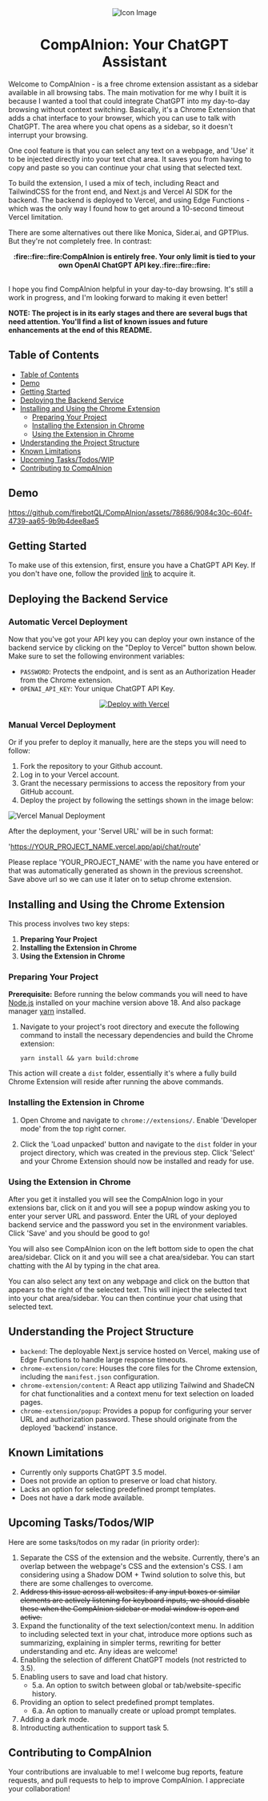 <div align="center">
  <img src="./chrome-extension/core/images/icon48.png" alt="Icon Image">
  <h1>CompAInion: Your ChatGPT Assistant</h1>
</div>

Welcome to CompAInion - is a free chrome extension assistant as a sidebar available in all browsing tabs. The main motivation for me why I built it is because I wanted a tool that could integrate ChatGPT into my day-to-day browsing without context switching. Basically, it's a Chrome Extension that adds a chat interface to your browser, which you can use to talk with ChatGPT. The area where you chat opens as a sidebar, so it doesn't interrupt your browsing.

One cool feature is that you can select any text on a webpage, and 'Use' it to be injected directly into your text chat area. It saves you from having to copy and paste so you can continue your chat using that selected text.

To build the extension, I used a mix of tech, including React and TailwindCSS for the front end, and Next.js and Vercel AI SDK for the backend. The backend is deployed to Vercel, and using Edge Functions - which was the only way I found how to get around a 10-second timeout Vercel limitation.

There are some alternatives out there like Monica, Sider.ai, and GPTPlus. But they're not completely free. In contrast:
<div align="center"><strong>
:fire::fire::fire:CompAInion is entirely free. Your only limit is tied to your own OpenAI ChatGPT API key.:fire::fire::fire:
</strong>
</div>
</br>


I hope you find CompAInion helpful in your day-to-day browsing. It's still a work in progress, and I'm looking forward to making it even better!

**NOTE: The project is in its early stages and there are several bugs that need attention. You'll find a list of known issues and future enhancements at the end of this README.**

## Table of Contents

- [Table of Contents](#table-of-contents)
- [Demo](#demo)
- [Getting Started](#getting-started)
- [Deploying the Backend Service](#deploying-the-backend-service)
- [Installing and Using the Chrome Extension](#installing-and-using-the-chrome-extension)
  - [Preparing Your Project](#preparing-your-project)
  - [Installing the Extension in Chrome](#installing-the-extension-in-chrome)
  - [Using the Extension in Chrome](#using-the-extension-in-chrome)
- [Understanding the Project Structure](#understanding-the-project-structure)
- [Known Limitations](#known-limitations)
- [Upcoming Tasks/Todos/WIP](#upcoming-taskstodoswip)
- [Contributing to CompAInion](#contributing-to-compainion)

## Demo


https://github.com/firebotQL/CompAInion/assets/78686/9084c30c-604f-4739-aa65-9b9b4dee8ae5


## Getting Started

To make use of this extension, first, ensure you have a ChatGPT API Key. If you don't have one, follow the provided [link](https://help.openai.com/en/articles/4936850-where-do-i-find-my-secret-api-key) to acquire it.

## Deploying the Backend Service

### Automatic Vercel Deployment
Now that you've got your API key you can deploy your own instance of the backend service by clicking on the "Deploy to Vercel" button shown below. Make sure to set the following environment variables:

- `PASSWORD`: Protects the endpoint, and is sent as an Authorization Header from the Chrome extension.
- `OPENAI_API_KEY`: Your unique ChatGPT API Key.

<p align="center">
  <a href="https://vercel.com/new/clone?repository-url=https%3A%2F%2Fgithub.com%2FfirebotQL%2FCompAInion&env=PASSWORD,OPENAI_API_KEY&envDescription=Refer%20to%20them%20what%20they%20are%20from%20the%20README.md">
    <img src="https://vercel.com/button" alt="Deploy with Vercel">
  </a>
</p>

### Manual Vercel Deployment
Or if you prefer to deploy it manually, here are the steps you will need to follow:

1. Fork the repository to your Github account.
2. Log in to your Vercel account.
3. Grant the necessary permissions to access the repository from your GitHub account.
4. Deploy the project by following the settings shown in the image below:

![Vercel Manual Deployment](./vercel_manual_deployment.png)

After the deployment, your 'Servel URL' will be in such format:

'https://YOUR_PROJECT_NAME.vercel.app/api/chat/route'

Please replace 'YOUR_PROJECT_NAME' with the name you have entered or that was automatically generated as shown in the previous screenshot. Save above url so we can use it later on to setup chrome extension.

## Installing and Using the Chrome Extension

This process involves two key steps:

1. **Preparing Your Project**
2. **Installing the Extension in Chrome**
3. **Using the Extension in Chrome**

### Preparing Your Project

**Prerequisite:** Before running the below commands you will need to have [Node.js](https://nodejs.org/en/) installed on your machine version above 18. And also package manager [yarn](https://classic.yarnpkg.com/en/docs/install) installed.

1. Navigate to your project's root directory and execute the following command to install the necessary dependencies and build the Chrome extension:

   ```
   yarn install && yarn build:chrome
   ```

This action will create a `dist` folder, essentially it's where a fully build Chrome Extension will reside after running the above commands.

### Installing the Extension in Chrome

1. Open Chrome and navigate to `chrome://extensions/`. Enable 'Developer mode' from the top right corner.

2. Click the 'Load unpacked' button and navigate to the `dist` folder in your project directory, which was created in the previous step. Click 'Select' and your Chrome Extension should now be installed and ready for use.

### Using the Extension in Chrome

After you get it installed you will see the CompAInion logo in your extensions bar, click on it and you will see a popup window asking you to enter your server URL and password. Enter the URL of your deployed backend service and the password you set in the environment variables. Click 'Save' and you should be good to go!

You will also see CompAInion icon on the left bottom side to open the chat area/sidebar. Click on it and you will see a chat area/sidebar. You can start chatting with the AI by typing in the chat area.

You can also select any text on any webpage and click on the button that appears to the right of the selected text. This will inject the selected text into your chat area/sidebar. You can then continue your chat using that selected text.

## Understanding the Project Structure

- `backend`: The deployable Next.js service hosted on Vercel, making use of Edge Functions to handle large response timeouts.
- `chrome-extension/core`: Houses the core files for the Chrome extension, including the `manifest.json` configuration.
- `chrome-extension/content`: A React app utilizing Tailwind and ShadeCN for chat functionalities and a context menu for text selection on loaded pages.
- `chrome-extension/popup`: Provides a popup for configuring your server URL and authorization password. These should originate from the deployed 'backend' instance.

## Known Limitations

- Currently only supports ChatGPT 3.5 model.
- Does not provide an option to preserve or load chat history.
- Lacks an option for selecting predefined prompt templates.
- Does not have a dark mode available.

## Upcoming Tasks/Todos/WIP

Here are some tasks/todos on my radar (in priority order):

1. Separate the CSS of the extension and the website. Currently, there's an overlap between the webpage's CSS and the extension's CSS. I am considering using a Shadow DOM + Twind solution to solve this, but there are some challenges to overcome.
2. ~~Address this issue across all websites: if any input boxes or similar elements are actively listening for keyboard inputs, we should disable these when the CompAInion sidebar or modal window is open and active.~~
3. Expand the functionality of the text selection/context menu. In addition to including selected text in your chat, introduce more options such as summarizing, explaining in simpler terms, rewriting for better understanding and etc. Any ideas are welcome!
4. Enabling the selection of different ChatGPT models (not restricted to 3.5).
5. Enabling users to save and load chat history.
   - 5.a. An option to switch between global or tab/website-specific history.
6. Providing an option to select predefined prompt templates.
   - 6.a. An option to manually create or upload prompt templates.
7. Adding a dark mode.
8. Introducting authentication to support task 5.

## Contributing to CompAInion

Your contributions are invaluable to me! I welcome bug reports, feature requests, and pull requests to help to improve CompAInion. I appreciate your collaboration!
